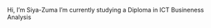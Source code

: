 Hi, I’m Siya-Zuma
I’m currently studying a Diploma in ICT Busineness Analysis

<!---
Siya-Zuma/Siya-Zuma is a ✨ special ✨ repository because its `README.md` (this file) appears on your GitHub profile.
You can click the Preview link to take a look at your changes.
--->
